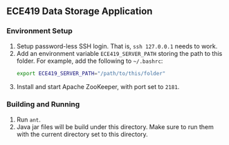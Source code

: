 ## ECE419 Data Storage Application

### Environment Setup

1. Setup password-less SSH login. That is, `ssh 127.0.0.1` needs to work.
2. Add an environment variable `ECE419_SERVER_PATH` storing the path to this
   folder. For example, add the following to `~/.bashrc`:
   ```bash
   export ECE419_SERVER_PATH="/path/to/this/folder"
   ```
3. Install and start Apache ZooKeeper, with port set to `2181`.

### Building and Running

1. Run `ant`.
2. Java jar files will be build under this directory. Make sure to run them with
   the current directory set to this directory.
